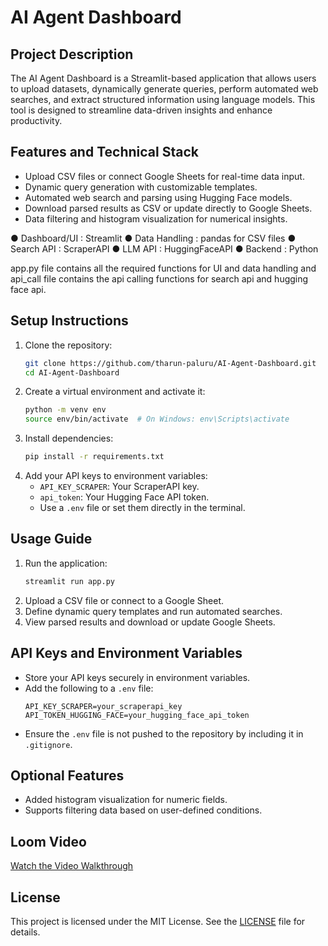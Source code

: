 # AI Agent Dashboard

## Project Description
The AI Agent Dashboard is a Streamlit-based application that allows users to upload datasets, dynamically generate queries, perform automated web searches, and extract structured information using language models. This tool is designed to streamline data-driven insights and enhance productivity.

## Features  and Technical Stack
- Upload CSV files or connect Google Sheets for real-time data input.
- Dynamic query generation with customizable templates.
- Automated web search and parsing using Hugging Face models.
- Download parsed results as CSV or update directly to Google Sheets.
- Data filtering and histogram visualization for numerical insights.

●  Dashboard/UI  : Streamlit
●  Data Handling  :  pandas  for CSV files 
●  Search API  : ScraperAPI
●  LLM API  : HuggingFaceAPI 
●  Backend  : Python


app.py file contains all the required functions for UI and data handling and api_call file contains the api calling functions for search api and hugging face api.  
 

## Setup Instructions
1. Clone the repository:
   ```bash
   git clone https://github.com/tharun-paluru/AI-Agent-Dashboard.git
   cd AI-Agent-Dashboard
   ```
2. Create a virtual environment and activate it:
   ```bash
   python -m venv env
   source env/bin/activate  # On Windows: env\Scripts\activate
   ```
3. Install dependencies:
   ```bash
   pip install -r requirements.txt
   ```
4. Add your API keys to environment variables:
   - `API_KEY_SCRAPER`: Your ScraperAPI key.
   - `api_token`: Your Hugging Face API token.
   - Use a `.env` file or set them directly in the terminal.

## Usage Guide
1. Run the application:
   ```bash
   streamlit run app.py
   ```
2. Upload a CSV file or connect to a Google Sheet.
3. Define dynamic query templates and run automated searches.
4. View parsed results and download or update Google Sheets.

## API Keys and Environment Variables
- Store your API keys securely in environment variables.
- Add the following to a `.env` file:
  ```env
  API_KEY_SCRAPER=your_scraperapi_key
  API_TOKEN_HUGGING_FACE=your_hugging_face_api_token
  ```
- Ensure the `.env` file is not pushed to the repository by including it in `.gitignore`.

## Optional Features
- Added histogram visualization for numeric fields.
- Supports filtering data based on user-defined conditions.

## Loom Video
[Watch the Video Walkthrough](https://www.loom.com/share/e6934688ceb84b82829a801e6553010a?sid=75ec6697-e337-4ea0-be8d-c20091d3679a)

## License
This project is licensed under the MIT License. See the [LICENSE](LICENSE) file for details.
